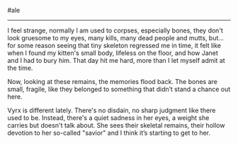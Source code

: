 #ale 

---

I feel strange, normally I am used to corpses, especially bones, they don't look gruesome to my eyes, many kills, many dead people and mutts, but…for some reason seeing that tiny skeleton regressed me in time, it felt like when I found my kitten's small body, lifeless on the floor, and how Janet and I had to bury him. That day hit me hard, more than I let myself admit at the time.  

Now, looking at these remains, the memories flood back. The bones are small, fragile, like they belonged to something that didn’t stand a chance out here. 

Vyrx is different lately. There's no disdain, no sharp judgment like there used to be. Instead, there's a quiet sadness in her eyes, a weight she carries but doesn't talk about. She sees their skeletal remains, their hollow devotion to her so-called "savior" and I think it’s starting to get to her.